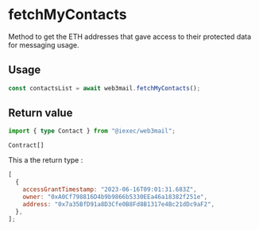 # fetchMyContacts

Method to get the ETH addresses that gave access to their protected data for messaging usage.

## Usage

```js
const contactsList = await web3mail.fetchMyContacts();
```

## Return value

```ts
import { type Contact } from "@iexec/web3mail";
```

`Contract[]`

This a the return type :

```js
[
  {
    accessGrantTimestamp: "2023-06-16T09:01:31.683Z",
    owner: "0xA0Cf798816D4b9b9866b5330EEa46a18382f251e",
    address: "0x7a35BfD91a8D3Cfe0B8Fd8B1317e4Bc21dDc9aF2",
  },
];
```
